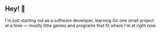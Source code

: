## Hey! 👋  
I'm just starting out as a software developer, learning Go one small project at a time — mostly little games and programs that fit where I'm at right now.
